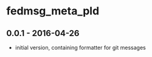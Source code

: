 # fedmsg_meta_pld

## 0.0.1 - 2016-04-26

 - initial version, containing formatter for git messages
